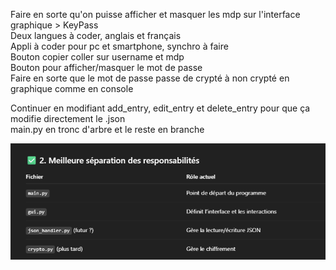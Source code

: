 Faire en sorte qu'on puisse afficher et masquer les mdp sur l'interface graphique > KeyPass\
Deux langues à coder, anglais et français\
Appli à coder pour pc et smartphone, synchro à faire\
Bouton copier coller sur username et mdp\
Bouton pour afficher/masquer le mot de passe\
Faire en sorte que le mot de passe passe de crypté à non crypté en graphique comme en console


Continuer en modifiant add_entry, edit_entry et delete_entry pour que ça modifie directement le .json\
main.py en tronc d'arbre et le reste en branche

![img.png](data/img.png)

